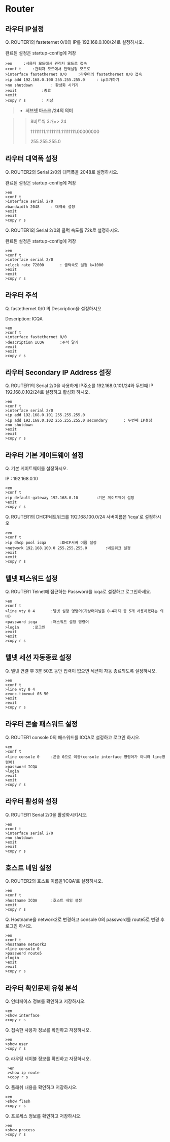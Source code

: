 # Router

## 라우터 IP설정

Q. ROUTER1의 fasteternet 0/0의 IP를 192.168.0.100/24로 설정하시오.

완료된 설정은 startup-config에 저장

```
>en		:시용자 모드에서 관리자 모드로 접속
>conf t		:관리자 모드에서 전역설정 모드로
>interface fastethernet 0/0		:라우터의 fastethernet 0/0 접속
>ip add 192.168.0.100 255.255.255.0		: ip추가하기 
>no shutdown		: 활성화 시키기
>exit			:종료
>exit
>copy r s		: 저장
```



> - **서브넷 마스크 /24의 의미**

> > 8비트씩 3개=> 24
> >
> > 11111111.11111111.11111111.00000000
> >
> > 255.255.255.0



## 라우터 대역폭 설정

Q. ROUTER2의 Serial 2/0의 대역폭을 2048로 설정하시오.

완료된 설정은 startup-config에 저장

```
>en
>conf t
>interface serial 2/0
>bandwidth 2048		: 대역폭 설정
>exit
>exit
>copy r s
```

Q. ROUTER1의 Serial 2/0의 클럭 속도를 72k로 설정하시오.

완료된 설정은 startup-config에 저장

```
>en
>conf t
>interface serial 2/0
>clock rate 72000		: 클럭속도 설정 k=1000
>exit
>exit
>copy r s
```



## 라우터 주석

 Q. fastethernet 0/0 의 Description을 설정하시오

Description: ICQA

```
>en
>conf t
>interface fastethernet 0/0
>description ICQA		:주석 달기
>exit
>exit
>copy r s
```



## 라우터 Secondary IP Address 설정

Q. ROUTER1의 Serial 2/0을 사용하게 IP주소를 192.168.0.101/24와 두번째 IP 192.168.0.102/24로 설정하고 활성화 하시오.

```
>en
>conf t
>interface serial 2/0
>ip add 192.168.0.101 255.255.255.0
>ip add 192.168.0.102 255.255.255.0 secondary		: 두번째 IP설정
>no shutdown
>exit
>exit
>copy r s
```



## 라우터 기본 게이트웨이 설정

Q. 기본 게이트웨이를 설정하시오.

IP : 192.168.0.10

```
>en
>conf t
>ip default-gateway 192.168.0.10		:기본 게이트웨이 설정
>exit
>copy r s
```

Q. ROUTER1의 DHCP네트워크를 192.168.100.0/24 서버이름은 'icqa'로 설정하시오

```
>en
>conf t
>ip dhcp pool icqa		:DHCP서버 이름 설정
>network 192.168.100.0 255.255.255.0		:네트워크 설정
>exit
>exit
>copy r s
```



## 텔넷 패스워드 설정

Q. ROUTER1 Telnet에 접근하는 Password를 icqa로 설정하고 로그인하세요.

```
>en
>conf t
>line vty 0 4		:텔넷 설정 명령어(가상터미널을 0~4까지 총 5개 사용하겠다는 의미)
>password icqa		:패스워드 설정 명령어
>login		:로그인
>exit
>exit
>copy r s
```



## 텔넷 세션 자동종료 설정

Q. 텔넷 연결 후 3분 50초 동안 입력이 없으면 세션이 자동 종료되도록 설정하시오.

```
>en
>conf t
>line vty 0 4
>exec-timeout 03 50
>exit
>exit
>copy r s
```



## 라우터 콘솔 패스워드 설정

Q. ROUTER1 console 0의 패스워드를 ICQA로 설정하고 로그인 하시오.

```
>en
>conf t
>line console 0		:콘솔 0으로 이동(console interface 명령어가 아니라 line명령어)
>password ICQA
>login
>exit
>exit
>copy r s
```



## 라우터 활성화 설정

Q. ROUTER1 Serial 2/0을 활성화시키시오.

```
>en
>conf t
>interface serial 2/0
>no shutdown
>exit
>exit
>copy r s
```



## 호스트 네임 설정

Q. ROUTER2의 호스트 이름을'ICQA'로 설정하시오.

```
>en
>conf t
>hostname ICQA		:호스트 네임 설정
>exit
>copy r s
```



Q. Hostname을 network2로 변경하고 console 0의 password를 route5로 변경 후 로그인 하시오.

```
>en
>conf t
>hostname network2
>line console 0
>password route5
>login
>exit
>exit
>copy r s
```



## 라우터 확인문제 유형 분석

Q. 인터페이스 정보를 확인하고 저장하시오.

```
>en
>show interface
>copy r s
```

Q. 접속한 사용자 정보를 확인하고 저장하시오.

```
>en
>show user
>copy r s
```

Q. 라우팅 테이블 정보를 확인하고 저장하시오.

```
 >en
 >show ip route
 >copy r s
```

Q. 플래쉬 내용을 확인하고 저장하시오.

```
>en
>show flash
>copy r s
```

Q. 프로세스 정보를 확인하고 저장하시오.

```
>en
>show process
>copy r s
```

